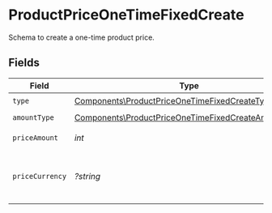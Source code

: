 # ProductPriceOneTimeFixedCreate

Schema to create a one-time product price.


## Fields

| Field                                                                                                                      | Type                                                                                                                       | Required                                                                                                                   | Description                                                                                                                |
| -------------------------------------------------------------------------------------------------------------------------- | -------------------------------------------------------------------------------------------------------------------------- | -------------------------------------------------------------------------------------------------------------------------- | -------------------------------------------------------------------------------------------------------------------------- |
| `type`                                                                                                                     | [Components\ProductPriceOneTimeFixedCreateType](../../Models/Components/ProductPriceOneTimeFixedCreateType.md)             | :heavy_check_mark:                                                                                                         | N/A                                                                                                                        |
| `amountType`                                                                                                               | [Components\ProductPriceOneTimeFixedCreateAmountType](../../Models/Components/ProductPriceOneTimeFixedCreateAmountType.md) | :heavy_check_mark:                                                                                                         | N/A                                                                                                                        |
| `priceAmount`                                                                                                              | *int*                                                                                                                      | :heavy_check_mark:                                                                                                         | The price in cents.                                                                                                        |
| `priceCurrency`                                                                                                            | *?string*                                                                                                                  | :heavy_minus_sign:                                                                                                         | The currency. Currently, only `usd` is supported.                                                                          |